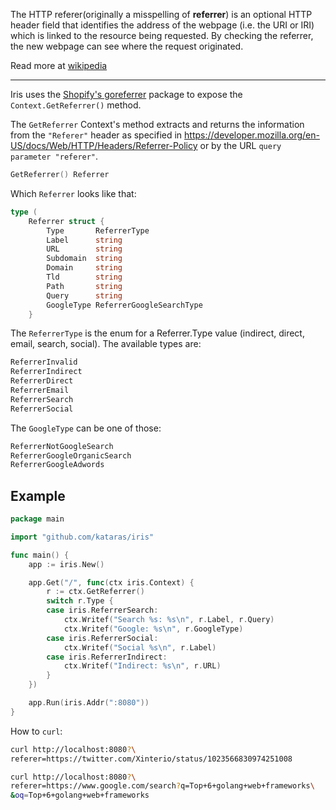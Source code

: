 The HTTP referer(originally a misspelling of **referrer**) is an optional HTTP header field that identifies the address of the webpage (i.e. the URI or IRI) which is linked to the resource being requested. By checking the referrer, the new webpage can see where the request originated.

Read more at [wikipedia](https://en.wikipedia.org/wiki/HTTP_referer)

--------

Iris uses the [Shopify's goreferrer](https://github.com/Shopify/goreferrer/pull/27) package to expose the `Context.GetReferrer()` method.

The `GetReferrer` Context's method extracts and returns the information from the `"Referer"` header as specified in https://developer.mozilla.org/en-US/docs/Web/HTTP/Headers/Referrer-Policy or by the URL `query parameter "referer"`.

```go
GetReferrer() Referrer
```

Which `Referrer` looks like that:

```go
type (
    Referrer struct {
        Type       ReferrerType
        Label      string
        URL        string
        Subdomain  string
        Domain     string
        Tld        string         
        Path       string              
        Query      string                 
        GoogleType ReferrerGoogleSearchType
    }
```

The `ReferrerType` is the enum for a Referrer.Type value (indirect, direct, email, search, social). The available types are:

```go
ReferrerInvalid
ReferrerIndirect
ReferrerDirect
ReferrerEmail
ReferrerSearch
ReferrerSocial
```

The `GoogleType` can be one of those:

```go
ReferrerNotGoogleSearch
ReferrerGoogleOrganicSearch
ReferrerGoogleAdwords
```

## Example

```go
package main

import "github.com/kataras/iris"

func main() {
    app := iris.New()

    app.Get("/", func(ctx iris.Context) {
        r := ctx.GetReferrer()
        switch r.Type {
        case iris.ReferrerSearch:
            ctx.Writef("Search %s: %s\n", r.Label, r.Query)
            ctx.Writef("Google: %s\n", r.GoogleType)
        case iris.ReferrerSocial:
            ctx.Writef("Social %s\n", r.Label)
        case iris.ReferrerIndirect:
            ctx.Writef("Indirect: %s\n", r.URL)
        }
    })

    app.Run(iris.Addr(":8080"))
}
```

How to `curl`:

```sh
curl http://localhost:8080?\
referer=https://twitter.com/Xinterio/status/1023566830974251008

curl http://localhost:8080?\
referer=https://www.google.com/search?q=Top+6+golang+web+frameworks\
&oq=Top+6+golang+web+frameworks
```
